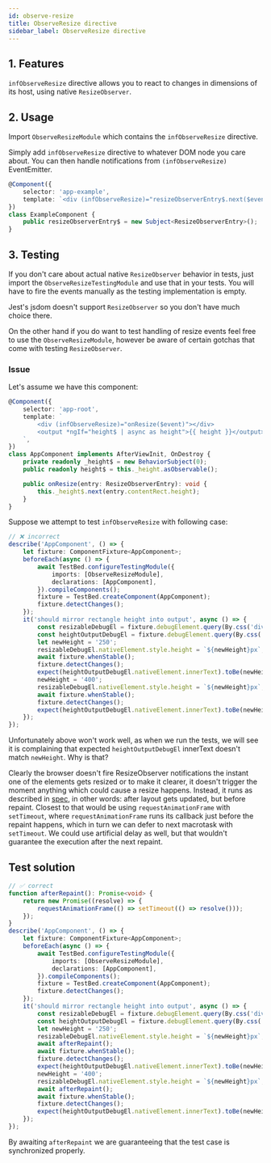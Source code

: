 ```yaml
---
id: observe-resize
title: ObserveResize directive
sidebar_label: ObserveResize directive
---
```


## 1. Features

`infObserveResize` directive allows you to react to changes in dimensions of its host, using native `ResizeObserver`.

## 2. Usage

Import `ObserveResizeModule` which contains the `infObserveResize` directive.

Simply add `infObserveResize` directive to whatever DOM node you care about. You can then handle notifications from `(infObserveResize)` EventEmitter.

```ts
@Component({
	selector: 'app-example',
	template: `<div (infObserveResize)="resizeObserverEntry$.next($event)>{{ resizeObserverEntry$ | async }}</div>`,
})
class ExampleComponent {
	public resizeObserverEntry$ = new Subject<ResizeObserverEntry>();
}
```

## 3. Testing

If you don't care about actual native `ResizeObserver` behavior in tests, just import the `ObserveResizeTestingModule` and use that in your tests. You will have to fire the events manually as the testing implementation is empty.

Jest's jsdom doesn't support `ResizeObserver` so you don't have much choice there.

On the other hand if you do want to test handling of resize events feel free to use the `ObserveResizeModule`, however be aware of certain gotchas that come with testing `ResizeObserver`.

### Issue

Let's assume we have this component:

```ts
@Component({
	selector: 'app-root',
	template: `
		<div (infObserveResize)="onResize($event)"></div>
		<output *ngIf="height$ | async as height">{{ height }}</output>
	`,
})
class AppComponent implements AfterViewInit, OnDestroy {
	private readonly _height$ = new BehaviorSubject(0);
	public readonly height$ = this._height.asObservable();

	public onResize(entry: ResizeObserverEntry): void {
		this._height$.next(entry.contentRect.height);
	}
}
```

Suppose we attempt to test `infObserveResize` with following case:

```ts
// ❌ incorrect
describe('AppComponent', () => {
	let fixture: ComponentFixture<AppComponent>;
	beforeEach(async () => {
		await TestBed.configureTestingModule({
			imports: [ObserveResizeModule],
			declarations: [AppComponent],
		}).compileComponents();
		fixture = TestBed.createComponent(AppComponent);
		fixture.detectChanges();
	});
	it('should mirror rectangle height into output', async () => {
		const resizableDebugEl = fixture.debugElement.query(By.css('div'));
		const heightOutputDebugEl = fixture.debugElement.query(By.css('output'));
		let newHeight = '250';
		resizableDebugEl.nativeElement.style.height = `${newHeight}px`;
		await fixture.whenStable();
		fixture.detectChanges();
		expect(heightOutputDebugEl.nativeElement.innerText).toBe(newHeight);
		newHeight = '400';
		resizableDebugEl.nativeElement.style.height = `${newHeight}px`;
		await fixture.whenStable();
		fixture.detectChanges();
		expect(heightOutputDebugEl.nativeElement.innerText).toBe(newHeight);
	});
});
```

Unfortunately above won't work well, as when we run the tests, we will see it is complaining that expected `heightOutputDebugEl` innerText doesn't match `newHeight`. Why is that?

Clearly the browser doesn't fire ResizeObserver notifications the instant one of the elements gets resized or to make it clearer, it doesn't trigger the moment anything which could cause a resize happens. Instead, it runs as described in [spec](https://www.w3.org/TR/resize-observer/#html-event-loop), in other words: after layout gets updated, but before repaint. Closest to that would be using `requestAnimationFrame` with `setTimeout`, where `requestAnimationFrame` runs its callback just before the repaint happens, which in turn we can defer to next macrotask with `setTimeout`. We could use artificial delay as well, but that wouldn't guarantee the execution after the next repaint.

## Test solution

```ts
// ✅ correct
function afterRepaint(): Promise<void> {
	return new Promise((resolve) => {
		requestAnimationFrame(() => setTimeout(() => resolve()));
	});
}
describe('AppComponent', () => {
	let fixture: ComponentFixture<AppComponent>;
	beforeEach(async () => {
		await TestBed.configureTestingModule({
			imports: [ObserveResizeModule],
			declarations: [AppComponent],
		}).compileComponents();
		fixture = TestBed.createComponent(AppComponent);
		fixture.detectChanges();
	});
	it('should mirror rectangle height into output', async () => {
		const resizableDebugEl = fixture.debugElement.query(By.css('div'));
		const heightOutputDebugEl = fixture.debugElement.query(By.css('output'));
		let newHeight = '250';
		resizableDebugEl.nativeElement.style.height = `${newHeight}px`;
		await afterRepaint();
		await fixture.whenStable();
		fixture.detectChanges();
		expect(heightOutputDebugEl.nativeElement.innerText).toBe(newHeight);
		newHeight = '400';
		resizableDebugEl.nativeElement.style.height = `${newHeight}px`;
		await afterRepaint();
		await fixture.whenStable();
		fixture.detectChanges();
		expect(heightOutputDebugEl.nativeElement.innerText).toBe(newHeight);
	});
});
```

By awaiting `afterRepaint` we are guaranteeing that the test case is synchronized properly.
